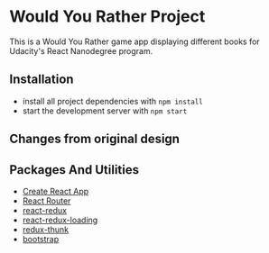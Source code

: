 # Would You Rather Project

This is a Would You Rather game app displaying different books for Udacity's React Nanodegree program.

## Installation

-   install all project dependencies with `npm install`
-   start the development server with `npm start`

## Changes from original design

## Packages And Utilities

-   [Create React App](https://github.com/facebookincubator/create-react-app)
-   [React Router](https://github.com/ReactTraining/react-router)
-   [react-redux](https://redux.js.org/basics/usage-with-react)
-   [react-redux-loading](https://www.npmjs.com/package/react-redux-loading)
-   [redux-thunk](https://github.com/reduxjs/redux-thunk)
-   [bootstrap](https://getbootstrap.com/)
